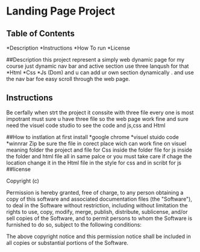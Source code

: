 # Landing Page Project

## Table of Contents
*Description
*Instructions
*How To run
*License

##Description
 this project represent a simply web dynamic page for my course
just dynamic nav bar and active section use three lanqush for that
	*Html
	*Css
	*Js (Dom)
and u can add ur own section dynamically . and use the nav bar foe easy scroll through the web page.

## Instructions
Be cerfally when strt the project 
it conssite with three file every one is most impotrant must sure u have three file 
so the web page work fine and sure need the visuel code studio to see the code and js,css and Html

##How to instlation
at first install 
	*google chrome
	*visuel stuido code
	*winnrar Zip 
be sure the file in corect place wich can work fine on visuel
meaning folder the project 
 and file for Css inside the folder
 file for js inside the folder
 and html file 
all in same palce or you must take care if chage the location change it in 
the Html file in the style for css and in scribt for js
##license

Copyright (c) 

Permission is hereby granted, free of charge, to any person obtaining a copy
of this software and associated documentation files (the "Software"), to deal
in the Software without restriction, including without limitation the rights
to use, copy, modify, merge, publish, distribute, sublicense, and/or sell
copies of the Software, and to permit persons to whom the Software is
furnished to do so, subject to the following conditions:

The above copyright notice and this permission notice shall be included in all
copies or substantial portions of the Software.

